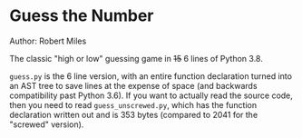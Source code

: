 # Guess the Number
Author: Robert Miles

The classic "high or low" guessing game in ~~15~~ 6 lines of Python 3.8.

`guess.py` is the 6 line version, with an entire function declaration turned into an AST tree to save lines at the expense of space (and backwards compatibility past Python 3.6). If you want to actually read the source code, then you need to read `guess_unscrewed.py`, which has the function declaration written out and is 353 bytes (compared to 2041 for the "screwed" version).
